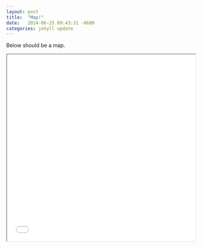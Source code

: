 ```yaml
---
layout: post
title:  "Map!"
date:   2024-06-25 09:43:31 -0600
categories: jekyll update
---
```

Below should be a map.
<iframe src="BPetz6.github.io/QuadrantMap.html" width="100%" height="500"></iframe>



